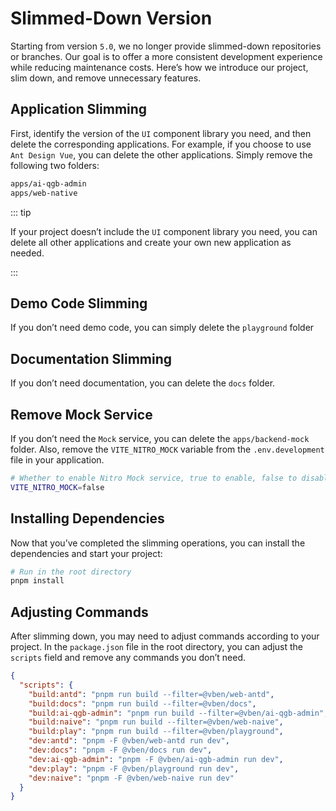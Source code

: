 # Slimmed-Down Version

Starting from version `5.0`, we no longer provide slimmed-down repositories or branches. Our goal is to offer a more consistent development experience while reducing maintenance costs. Here’s how we introduce our project, slim down, and remove unnecessary features.

## Application Slimming

First, identify the version of the `UI` component library you need, and then delete the corresponding applications. For example, if you choose to use `Ant Design Vue`, you can delete the other applications. Simply remove the following two folders:

```bash
apps/ai-qgb-admin
apps/web-native

```

::: tip

If your project doesn’t include the `UI` component library you need, you can delete all other applications and create your own new application as needed.

:::

## Demo Code Slimming

If you don’t need demo code, you can simply delete the `playground` folder

## Documentation Slimming

If you don’t need documentation, you can delete the `docs` folder.

## Remove Mock Service

If you don’t need the `Mock` service, you can delete the `apps/backend-mock` folder. Also, remove the `VITE_NITRO_MOCK` variable from the `.env.development` file in your application.

```bash
# Whether to enable Nitro Mock service, true to enable, false to disable
VITE_NITRO_MOCK=false
```

## Installing Dependencies

Now that you’ve completed the slimming operations, you can install the dependencies and start your project:

```bash
# Run in the root directory
pnpm install

```

## Adjusting Commands

After slimming down, you may need to adjust commands according to your project. In the `package.json` file in the root directory, you can adjust the `scripts` field and remove any commands you don’t need.

```json
{
  "scripts": {
    "build:antd": "pnpm run build --filter=@vben/web-antd",
    "build:docs": "pnpm run build --filter=@vben/docs",
    "build:ai-qgb-admin": "pnpm run build --filter=@vben/ai-qgb-admin",
    "build:naive": "pnpm run build --filter=@vben/web-naive",
    "build:play": "pnpm run build --filter=@vben/playground",
    "dev:antd": "pnpm -F @vben/web-antd run dev",
    "dev:docs": "pnpm -F @vben/docs run dev",
    "dev:ai-qgb-admin": "pnpm -F @vben/ai-qgb-admin run dev",
    "dev:play": "pnpm -F @vben/playground run dev",
    "dev:naive": "pnpm -F @vben/web-naive run dev"
  }
}
```
